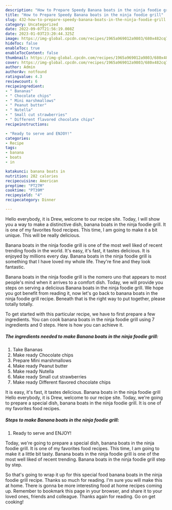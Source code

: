 ```yaml
---
description: "How to Prepare Speedy Banana boats in the ninja foodie grill"
title: "How to Prepare Speedy Banana boats in the ninja foodie grill"
slug: 432-how-to-prepare-speedy-banana-boats-in-the-ninja-foodie-grill
category: Uncategorized
date: 2022-09-07T21:56:19.008Z
date: 2023-01-03T23:20:44.325Z
image: https://img-global.cpcdn.com/recipes/1965a969012a9803/680x482cq70/banana-boats-in-the-ninja-foodie-grill-recipe-main-photo.jpg
hideToc: false
enableToc: true
enableTocContent: false
thumbnail: https://img-global.cpcdn.com/recipes/1965a969012a9803/680x482cq70/banana-boats-in-the-ninja-foodie-grill-recipe-main-photo.jpg
cover: https://img-global.cpcdn.com/recipes/1965a969012a9803/680x482cq70/banana-boats-in-the-ninja-foodie-grill-recipe-main-photo.jpg
author: Admin
authorAv: notfound
ratingvalue: 4.3
reviewcount: 6
recipeingredient:
- " Bananas"
- " Chocolate chips"
- " Mini marshmallows"
- " Peanut butter"
- " Nutella"
- " Small cut strawberries"
- " Different flavored chocolate chips"
recipeinstructions:

- "Ready to serve and ENJOY!"
categories:
- Recipe
tags:
- banana
- boats
- in

katakunci: banana boats in 
nutrition: 282 calories
recipecuisine: American
preptime: "PT27M"
cooktime: "PT39M"
recipeyield: "4"
recipecategory: Dinner

---
```



Hello everybody, it is Drew, welcome to our recipe site. Today, I will show you a way to make a distinctive dish, banana boats in the ninja foodie grill. It is one of my favorites food recipes. This time, I am going to make it a bit unique. This will be really delicious.

Banana boats in the ninja foodie grill is one of the most well liked of recent trending foods in the world. It's easy, it's fast, it tastes delicious. It is enjoyed by millions every day. Banana boats in the ninja foodie grill is something that I have loved my whole life. They're fine and they look fantastic.

Banana boats in the ninja foodie grill is the nomero uno that appears to most people&#39;s mind when it arrives to a comfort dish. Today, we will provide you steps on serving a delicious Banana boats in the ninja foodie grill. We hope you got benefit from reading it, now let&#39;s go back to banana boats in the ninja foodie grill recipe. Beneath that is the right way to put together, please totally totally.


To get started with this particular recipe, we have to first prepare a few ingredients. You can cook banana boats in the ninja foodie grill using 7 ingredients and 0 steps. Here is how you can achieve it.

<!--inarticleads1-->

##### The ingredients needed to make Banana boats in the ninja foodie grill:

1. Take  Bananas
1. Make ready  Chocolate chips
1. Prepare  Mini marshmallows
1. Make ready  Peanut butter
1. Make ready  Nutella
1. Make ready  Small cut strawberries
1. Make ready  Different flavored chocolate chips


It is easy, it&#39;s fast, it tastes delicious. Banana boats in the ninja foodie grill Hello everybody, it is Drew, welcome to our recipe site. Today, we&#39;re going to prepare a special dish, banana boats in the ninja foodie grill. It is one of my favorites food recipes. 

<!--inarticleads2-->

##### Steps to make Banana boats in the ninja foodie grill:


1. Ready to serve and ENJOY!

Today, we&#39;re going to prepare a special dish, banana boats in the ninja foodie grill. It is one of my favorites food recipes. This time, I am going to make it a little bit tasty. Banana boats in the ninja foodie grill is one of the most well liked of recent trending. Banana boats in the ninja foodie grill step by step. 

So that's going to wrap it up for this special food banana boats in the ninja foodie grill recipe. Thanks so much for reading. I'm sure you will make this at home. There is gonna be more interesting food at home recipes coming up. Remember to bookmark this page in your browser, and share it to your loved ones, friends and colleague. Thanks again for reading. Go on get cooking!
